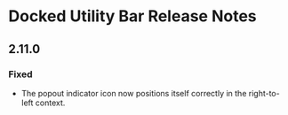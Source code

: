<!-- Release notes authoring guidelines: http://keepachangelog.com/ -->

# Docked Utility Bar Release Notes

<!-- ## [Unreleased] -->

## 2.11.0

### Fixed

- The popout indicator icon now positions itself correctly in the right-to-left context.

<!-- ## [VERSION] -->
